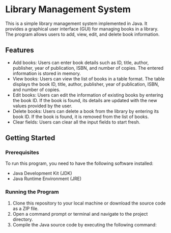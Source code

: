 # Library Management System

This is a simple library management system implemented in Java. It provides a graphical user interface (GUI) for managing books in a library. The program allows users to add, view, edit, and delete book information.

## Features

- Add books: Users can enter book details such as ID, title, author, publisher, year of publication, ISBN, and number of copies. The entered information is stored in memory.
- View books: Users can view the list of books in a table format. The table displays the book ID, title, author, publisher, year of publication, ISBN, and number of copies.
- Edit books: Users can edit the information of existing books by entering the book ID. If the book is found, its details are updated with the new values provided by the user.
- Delete books: Users can delete a book from the library by entering its book ID. If the book is found, it is removed from the list of books.
- Clear fields: Users can clear all the input fields to start fresh.

## Getting Started

### Prerequisites

To run this program, you need to have the following software installed:

- Java Development Kit (JDK)
- Java Runtime Environment (JRE)

### Running the Program

1. Clone this repository to your local machine or download the source code as a ZIP file.
2. Open a command prompt or terminal and navigate to the project directory.
3. Compile the Java source code by executing the following command:
